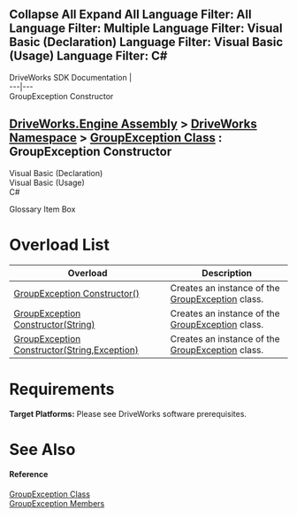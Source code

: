 Collapse All Expand All Language Filter: All  Language Filter: Multiple  Language Filter: Visual Basic (Declaration) Language Filter: Visual Basic (Usage) Language Filter: C#  
---  
DriveWorks SDK Documentation  |   
---|---  
GroupException Constructor   
  
[DriveWorks.Engine Assembly](topic2156.md) > [DriveWorks Namespace](topic2159.md) > [GroupException Class](topic3160.md) : GroupException Constructor  
---  
  
Visual Basic (Declaration)    
Visual Basic (Usage)    
C# 

Glossary Item Box

# Overload List

Overload| Description  
---|---  
[GroupException Constructor()](topic3167.md)| Creates an instance of the [GroupException](topic3160.md) class.   
[GroupException Constructor(String)](topic3168.md)| Creates an instance of the [GroupException](topic3160.md) class.   
[GroupException Constructor(String,Exception)](topic3169.md)| Creates an instance of the [GroupException](topic3160.md) class.   
  
# Requirements

**Target Platforms:** Please see DriveWorks software prerequisites.

# See Also

#### Reference

[GroupException Class](topic3160.md)   
[GroupException Members](topic3161.md)


